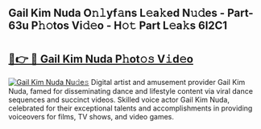 ## Gail Kim Nuda O𝚗𝚕yf𝚊ns L𝚎a𝚔ed N𝚞𝚍es - Part-63u P𝚑𝚘tos Vi𝚍𝚎o - H𝚘𝚝 Part L𝚎a𝚔s 6I2C1

# <h2><a href="http://kfbrlj.oniu.top/?m=Gail+Kim+Nuda">🔗👉 🔴 Gail Kim Nuda P𝚑ot𝚘𝚜 V𝚒d𝚎o</a></h2>

[![Gail Kim Nuda Nu𝚍e𝚜](https://i.imgur.com/0qMVB7G.gif)](http://kfbrlj.oniu.top/?m=Gail+Kim+Nuda)
Digital artist and amusement provider Gail Kim Nuda, famed for disseminating dance and lifestyle content via viral dance sequences and succinct videos. Skilled voice actor Gail Kim Nuda, celebrated for their exceptional talents and accomplishments in providing voiceovers for films, TV shows, and video games.  

